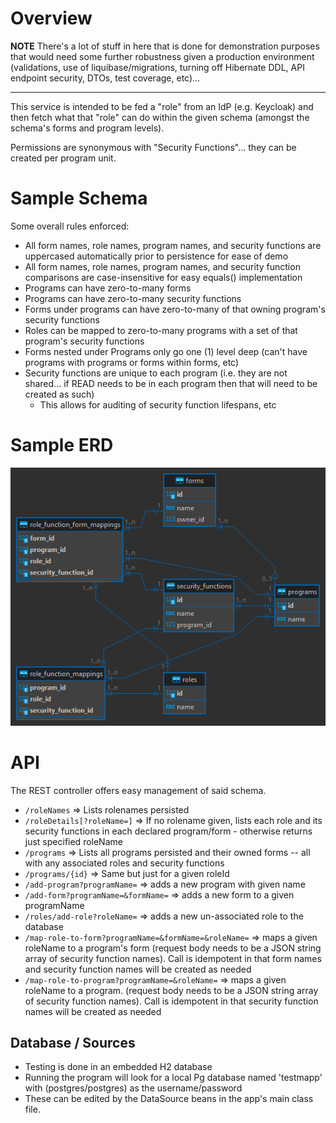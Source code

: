 # Overview

**NOTE**
There's a lot of stuff in here that is done for demonstration purposes that would need
some further robustness given a production environment (validations, use of liquibase/migrations, turning off Hibernate
DDL, API endpoint security, DTOs, test coverage, etc)...

---

This service is intended to be fed a "role" from an IdP (e.g. Keycloak) and then fetch what that "role"
can do within the given schema (amongst the schema's forms and program levels).

Permissions are synonymous with "Security Functions"... they can be created per program unit.

# Sample Schema

Some overall rules enforced:

* All form names, role names, program names, and security functions are uppercased automatically prior to persistence
  for ease of demo
* All form names, role names, program names, and security function comparisons are case-insensitive for easy equals()
  implementation
* Programs can have zero-to-many forms
* Programs can have zero-to-many security functions
* Forms under programs can have zero-to-many of that owning program's security functions
* Roles can be mapped to zero-to-many programs with a set of that program's security functions
* Forms nested under Programs only go one (1) level deep (can't have programs with programs or forms within forms, etc)
* Security functions are unique to each program (i.e. they are not shared... if READ needs to be in each program then
  that will need to be created as such)
    * This allows for auditing of security function lifespans, etc

# Sample ERD

![testmapp - public.png](testmapp%20-%20public.png)

# API

The REST controller offers easy management of said schema.

- `/roleNames` => Lists rolenames persisted
- `/roleDetails[?roleName=]` => If no rolename given, lists each role and its security functions in each declared
  program/form - otherwise returns just specified roleName
- `/programs` => Lists all programs persisted and their owned forms -- all with any associated roles and security
  functions
- `/programs/{id}` => Same but just for a given roleId
- `/add-program?programName=` => adds a new program with given name
- `/add-form?programName=&formName=` => adds a new form to a given programName
- `/roles/add-role?roleName=` => adds a new un-associated role to the database
- `/map-role-to-form?programName=&formName=&roleName=` => maps a given roleName to a program's form (request body needs
  to be a JSON string array of security function names). Call is idempotent in that form names and security function
  names will be created as needed
- `/map-role-to-program?programName=&roleName=` => maps a given roleName to a program.  (request body needs
  to be a JSON string array of security function names). Call is idempotent in that security function
  names will be created as needed

## Database / Sources

- Testing is done in an embedded H2 database
- Running the program will look for a local Pg database named 'testmapp' with (postgres/postgres) as the username/password
- These can be edited by the DataSource beans in the app's main class file.